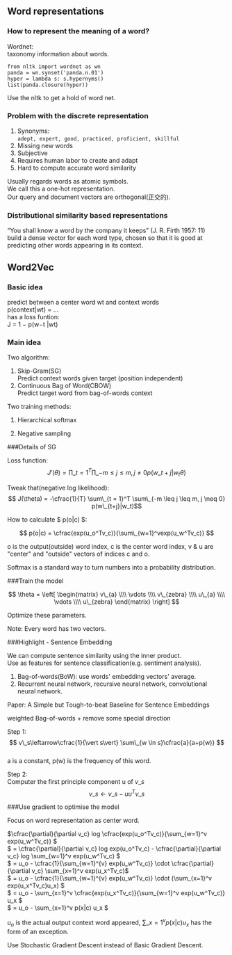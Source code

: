 ## Word representations

### How to represent the meaning of a word?

Wordnet:  
taxonomy information about words.


	from nltk import wordnet as wn
	panda = wn.synset('panda.n.01')
	hyper = lambda s: s.hypernyms()
	list(panda.closure(hyper))

Use the nltk to get a hold of word net.  

### Problem with the discrete representation

1. Synonyms:  
`adept, expert, good, practiced, proficient, skillful`  
2. Missing new words  
3. Subjective  
4. Requires human labor to create and adapt  
5. Hard to compute accurate word similarity  

Usually regards words as atomic symbols.  
We call this a one-hot representation.  
Our query and document vectors are orthogonal(正交的).  

### Distributional similarity based representations

“You shall know a word by the company it keeps”  (J. R. Firth 1957: 11)  
build a dense vector for each word type, chosen so that it is good at predicting other words appearing in its context.  

## Word2Vec

### Basic idea
predict between a center word wt and context words  
p(context|wt) = ...  
has a loss funtion:  
J = 1 − p(w−t |wt)  

### Main idea
Two algorithm:  

1. Skip-Gram(SG)  
Predict context words given target (position independent)
2. Continuous Bag of Word(CBOW)  
Predict target word from bag-of-words context

Two training methods:

1. Hierarchical softmax  

2. Negative sampling  

###Details of SG

Loss function:  
$$ J'(\theta) = \prod\_{t = 1}^T \prod\_{-m \leq j \leq m, j \neq 0} p(w\_{t+j}|w_t\theta)$$  

Tweak that(negative log likelihood):  
$$ J(\theta) = -\cfrac{1}{T} \sum\_{t = 1}^T \sum\_{-m \leq j \leq m, j \neq 0} p(w\_{t+j}|w_t)$$  

How to calculate $ p(o|c) $:

$$ p(o|c) = \cfrac{exp(u_o^Tv_c)}{\sum\_{w=1}^vexp(u_w^Tv_c)} $$

o is the output(outside) word index, c is the center word index, v & u are "center" and "outside" vectors of indices c and o.  

Softmax is a standard way to turn numbers into a probability distribution.   

###Train the model

$$
\theta = 
  \left[
    \begin{matrix}  
    v\_{a}      \\\\  
	\vdots      \\\\  
	v\_{zebra}  \\\\  
    u\_{a}      \\\\  
	\vdots      \\\\  
	u\_{zebra}  
    \end{matrix}  
  \right]
$$

Optimize these parameters.

Note: Every word has two vectors.  

###Highlight - Sentence Embedding

We can compute sentence similarity using the inner product.  
Use as features for sentence classification(e.g. sentiment analysis).  

1. Bag-of-words(BoW): use words' embedding vectors' average.  
2. Recurrent neural network, recursive neural network, convolutional neural network.

Paper: A Simple but Tough-to-beat Baseline for Sentence Embeddings  

weighted Bag-of-words + remove some special direction  

Step 1:  
$$ v\_s\leftarrow\cfrac{1}{\vert s\vert} \sum\_{w \in s}\cfrac{a}{a+p(w)} $$  
a is a constant, p(w) is the frequency of this word.  

Step 2:  
Computer the first principle component u of $v\_s$  
$$ v\_s \leftarrow v\_s - u u^T v\_s $$  

###Use gradient to optimise the model

Focus on word representation as center word.  

$\cfrac{\partial}{\partial v_c} log \cfrac{exp(u_o^Tv_c)}{\sum\_{w=1}^v exp(u_w^Tv_c)} $  
$ = \cfrac{\partial}{\partial v_c} log exp(u_o^Tv_c) - \cfrac{\partial}{\partial v_c} log \sum\_{w=1}^v exp(u_w^Tv_c) $  
$ = u_o - \cfrac{1}{\sum\_{w=1}^{v} exp(u_w^Tv_c)} \cdot \cfrac{\partial}{\partial v_c} \sum\_{x=1}^v exp(u_x^Tv_c)$  
$ = u_o - \cfrac{1}{\sum\_{w=1}^{v} exp(u_w^Tv_c)} \cdot (\sum\_{x=1}^v exp(u_x^Tv_c)u_x) $  
$ = u_o - \sum\_{x=1}^v \cfrac{exp(u_x^Tv_c)}{\sum\_{w=1}^v exp(u_w^Tv_c)} u_x $  
$ = u_o - \sum\_{x=1}^v p(x|c) u_x $  

$u_o$ is the actual output context word appeared, $\sum\_{x=1}^v p(x|c) u_x$ has the form of an exception.

Use Stochastic Gradient Descent instead of Basic Gradient Descent.  
